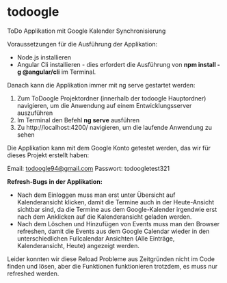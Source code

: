 # todoogle
ToDo Applikation mit Google Kalender Synchronisierung

Voraussetzungen für die Ausführung der Applikation:
- Node.js installieren
- Angular Cli installieren - dies erfordert die Ausführung von **npm install -g @angular/cli** im Terminal.

Danach kann die Applikation immer mit ng serve gestartet werden:
1. Zum ToDoogle Projektordner (innerhalb der todoogle Hauptordner) navigieren, um die Anwendung auf einem Entwicklungsserver auszuführen
2. Im Terminal den Befehl **ng serve** ausführen
3. Zu http://localhost:4200/ navigieren, um die laufende Anwendung zu sehen

Die Applikation kann mit dem Google Konto getestet werden, das wir für dieses Projekt erstellt haben:

Email: todoogle94@gmail.com
Passwort: todoogletest321

**Refresh-Bugs in der Applikation:**
- Nach dem Einloggen muss man erst unter Übersicht auf Kalenderansicht klicken, damit die Termine auch in der Heute-Ansicht sichtbar sind, da die Termine aus dem Google-Kalender irgendwie erst nach dem Anklicken auf die Kalenderansicht geladen werden.
- Nach dem Löschen und Hinzufügen von Events muss man den Browser refreshen, damit die Events aus dem Google Calendar wieder in den unterschiedlichen Fullcalendar Ansichten (Alle Einträge, Kalenderansicht, Heute) angezeigt werden.
 
Leider konnten wir diese Reload Probleme aus Zeitgründen nicht im Code finden und lösen, aber die Funktionen funktionieren trotzdem, es muss nur refreshed werden.
